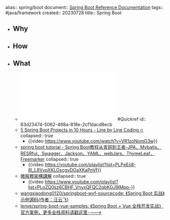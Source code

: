 alias:: spring/boot
document:: [Spring Boot Reference Documentation](https://docs.spring.io/spring-boot/docs/current/reference/html/index.html)
tags:: #java/framework
created:: 20230728
title:: Spring Boot

- ## Why
- ## How
- ## What
  - ![Spring Boot Reference  Documentation Version 3.0.2](../assets/doc_spring-boot-reference_1674720393793_0.pdf) #Quickref
    id:: 63d23474-5062-468a-818e-2cf1dacd8ecb
  - [5 Spring Boot Projects in 10 Hours - Line by Line Coding 🔥](https://www.youtube.com/watch?v=VR1zoNomG3w)
    collapsed:: true
    - {{video https://www.youtube.com/watch?v=VR1zoNomG3w}}
  - [spring boot tutorial - Spring Boot教程从青铜到王者-JPA、Mybatis、RESRful、Swagger、Jackson、YAML、webJars、ThymeLeaf、Freemarker](https://youtube.com/playlist?list=PLPeEs8-8l_L8VvpXKLOscgyDOaXKaPnVf)
    collapsed:: true
    - {{video https://youtube.com/playlist?list=PLPeEs8-8l_L8VvpXKLOscgyDOaXKaPnVf}}
  - [微服務架構講解](https://www.youtube.com/watch?v=pdZeQ5T5eJs&list=PLoZQ0sz6CBHF_VnyxQFQC2qbKGJ9lMpp-)
    collapsed:: true
    - {{video https://www.youtube.com/playlist?list=PLoZQ0sz6CBHF_VnyxQFQC2qbKGJ9lMpp-}}
  - [wangxiaodong0120/springboot-wyf-sourcecode: 《Spring Boot 实战》示例源码(作者：汪云飞)](https://github.com/wangxiaodong0120/springboot-wyf-sourcecode)
  - [lenve/spring-boot-vue-samples: 《Spring Boot + Vue 全栈开发实战》官方案例，更多全栈资料请戳这里---->](https://github.com/lenve/spring-boot-vue-samples)